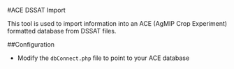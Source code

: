 #ACE DSSAT Import

This tool is used to import information into an ACE (AgMIP Crop
Experiment) formatted database from DSSAT files.

##Configuration

* Modify the `dbConnect.php` file to point to your ACE database
